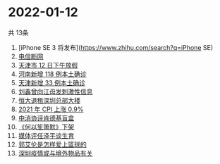 # 2022-01-12
  共 13条

  <!-- BEGIN -->
  <!-- 最后更新时间:Wed Jan 12 2022 09:11:32 GMT+0000 (Coordinated Universal Time) -->
  1. [iPhone SE 3 将发布](https://www.zhihu.com/search?q=iPhone SE)
1. [电信断网](https://www.zhihu.com/search?q=电信断网)
1. [天津市 12 日下午放假](https://www.zhihu.com/search?q=天津放假)
1. [河南新增 118 例本土确诊](https://www.zhihu.com/search?q=河南疫情)
1. [天津新增 33 例本土确诊](https://www.zhihu.com/search?q=天津疫情)
1. [刘鑫曾向江母发刺激性信息](https://www.zhihu.com/search?q=刘鑫)
1. [恒大退租深圳总部大楼](https://www.zhihu.com/search?q=恒大退租)
1. [2021 年 CPI 上涨 0.9% ](https://www.zhihu.com/search?q=2021cpi)
1. [中消协评肯德基盲盒](https://www.zhihu.com/search?q=肯德基盲盒)
1. [《何以笙箫默》下架](https://www.zhihu.com/search?q=何以笙箫默)
1. [媒体评任泽平谈生育](https://www.zhihu.com/search?q=任泽平)
1. [郭艾伦是怎样爱上篮球的](https://www.zhihu.com/search?q=郭艾伦)
1. [深圳疫情或与境外物品有关](https://www.zhihu.com/search?q=深圳疫情源头)
  <!-- END -->
  